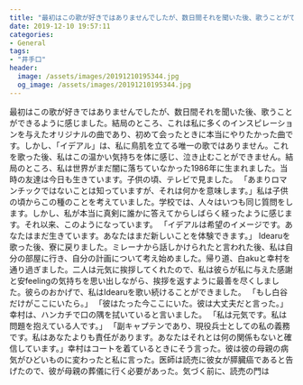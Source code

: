 ```yaml
---
title: "最初はこの歌が好きではありませんでしたが、数日間それを聞いた後、歌うことができるように感じました。"
date: 2019-12-10 19:57:11
categories:
- General
tags:
- "井手口"
header:
  image: /assets/images/20191210195344.jpg
  og_image: /assets/images/20191210195344.jpg
---
```


最初はこの歌が好きではありませんでしたが、数日間それを聞いた後、歌うことができるように感じました。結局のところ、これは私に多くのインスピレーションを与えたオリジナルの曲であり、初めて会ったときに本当にやりたかった曲です。しかし、「イデアル」は、私に鳥肌を立てる唯一の歌ではありません。これを歌った後、私はこの温かい気持ちを体に感じ、泣き止むことができません。結局のところ、私は世界がまだ闇に落ちていなかった1986年に生まれました。当時の友達は今日も生きています。子供の頃、テレビで見ました。 「あまりロマンチックではないことは知っていますが、それは何かを意味します。」私は子供の頃からこの種のことを考えていました。学校では、人々はいつも同じ質問をします。しかし、私が本当に真剣に誰かに答えてからしばらく経ったように感じます。それ以来、このようになっています。 「イデアルは希望のイメージです。あなたはまだ生きています。あなたはまだ新しいことを体験できます。」 Idearuを歌った後、寮に戻りました。ミレーナから話しかけられたと言われた後、私は自分の部屋に行き、自分の計画について考え始めました。帰り道、白akuと幸村を通り過ぎました。二人は元気に挨拶してくれたので、私は彼らが私に与えた感謝と安feelingの気持ちを思い出しながら、挨拶を返すように最善を尽くしました。彼らのおかげで、私はIdearuを歌い続けることができました。 「もし白谷だけがここにいたら。」 「彼はたった今ここにいた。彼は大丈夫だと言った。」幸村は、ハンカチで口の隅を拭いていると言いました。 「私は元気です。私は問題を抱えている人です。」 「副キャプテンであり、現役兵士としての私の義務です。私はあなたよりも責任があります。あなたはそれとは何の関係もないと確信しています。」幸村はコートを着ているときにそう言った。彼は彼の母親の病気がひどいものに変わったと私に言った。医師は読売に彼女が膵臓癌であると告げたので、彼が母親の葬儀に行く必要があった。気づく前に、読売の門は
